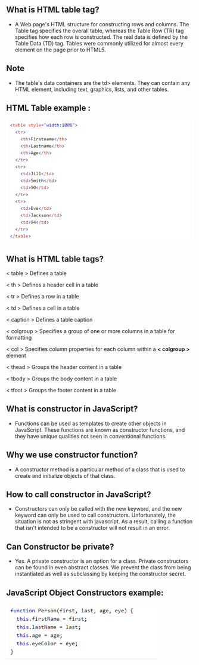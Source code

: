 ## What is HTML table tag?
* A Web page's HTML structure for constructing rows and columns. The Table tag specifies the overall table, whereas the Table Row (TR) tag specifies how each row is constructed. The real data is defined by the Table Data (TD) tag. Tables were commonly utilized for almost every element on the page prior to HTML5.

## Note 
* The table's data containers are the td> elements.
They can contain any HTML element, including text, graphics, lists, and other tables.

## HTML Table example :
![fig1](HtmlTableEx.png)

## What is HTML table tags?

< table > Defines a table

< th >	Defines a header cell in a table

< tr >	Defines a row in a table

< td >	Defines a cell in a table

< caption >	Defines a table caption

< colgroup >	Specifies a group of one or more columns in a table for formatting

< col > 	Specifies column properties for each column within a **< colgroup >** element

< thead >	Groups the header content in a table

< tbody >	Groups the body content in a table

< tfoot >	Groups the footer content in a table


## What is constructor in JavaScript?
* Functions can be used as templates to create other objects in JavaScript. These functions are known as constructor functions, and they have unique qualities not seen in conventional functions.

## Why we use constructor function?
* A constructor method is a particular method of a class that is used to create and initialize objects of that class.

## How to call constructor in JavaScript?
* Constructors can only be called with the new keyword, and the new keyword can only be used to call constructors. Unfortunately, the situation is not as stringent with javascript. As a result, calling a function that isn't intended to be a constructor will not result in an error.

## Can Constructor be private?
* Yes. A private constructor is an option for a class. Private constructors can be found in even abstract classes. We prevent the class from being instantiated as well as subclassing by keeping the constructor secret.

## JavaScript Object Constructors example:
![fig2](JOC.Ex.png)

